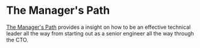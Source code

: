 # The Manager's Path

[The Manager's Path](https://www.oreilly.com/library/view/the-managers-path/9781491973882/) provides a insight on how to be an effective technical leader all the way from starting out as a senior engineer all the way through the CTO.
